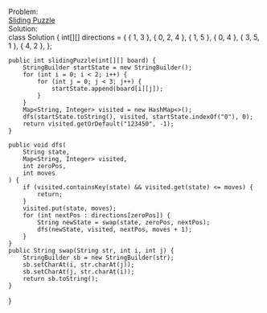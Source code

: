 Problem:
<br>
[Sliding Puzzle](https://leetcode.com/problems/sliding-puzzle/description/)
<br>
Solution:
<br>
class Solution {
    int[][] directions = {
        { 1, 3 },
        { 0, 2, 4 },
        { 1, 5 },
        { 0, 4 },
        { 3, 5, 1 },
        { 4, 2 },
    };

    public int slidingPuzzle(int[][] board) {
        StringBuilder startState = new StringBuilder();
        for (int i = 0; i < 2; i++) {
            for (int j = 0; j < 3; j++) {
                startState.append(board[i][j]);
            }
        }
        Map<String, Integer> visited = new HashMap<>();
        dfs(startState.toString(), visited, startState.indexOf("0"), 0);
        return visited.getOrDefault("123450", -1);
    }

    public void dfs(
        String state,
        Map<String, Integer> visited,
        int zeroPos,
        int moves
    ) {
        if (visited.containsKey(state) && visited.get(state) <= moves) {
            return;
        }
        visited.put(state, moves);
        for (int nextPos : directions[zeroPos]) {
            String newState = swap(state, zeroPos, nextPos); 
            dfs(newState, visited, nextPos, moves + 1);
        }
    }
    public String swap(String str, int i, int j) {
        StringBuilder sb = new StringBuilder(str);
        sb.setCharAt(i, str.charAt(j));
        sb.setCharAt(j, str.charAt(i));
        return sb.toString();
    }
}

